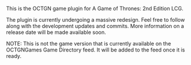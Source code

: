 This is the OCTGN game plugin for A Game of Thrones: 2nd Edition LCG.

The plugin is currently undergoing a massive redesign.  Feel free to follow along with the development updates and commits.  More information on a release date will be made available soon.

NOTE: This is not the game version that is currently available on the OCTGNGames Game Directory feed.  It will be added to the feed once it is ready.

